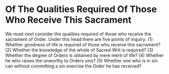 # Of The Qualities Required Of Those Who Receive This Sacrament

We must next consider the qualities required of those who receive the sacrament of Order. Under this head there are five points of inquiry:
(1) Whether goodness of life is required of those who receive this sacrament?
(2) Whether the knowledge of the whole of Sacred Writ is required?
(3) Whether the degree of Orders is obtained by mere merit of life?
(4) Whether he who raises the unworthy to Orders sins?
(5) Whether one who is in sin can without committing a sin exercise the Order he has received?